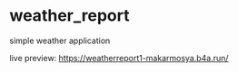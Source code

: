 # weather_report
simple weather application


live preview:
https://weatherreport1-makarmosya.b4a.run/
